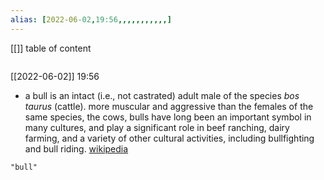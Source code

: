 ```yaml
---
alias: [2022-06-02,19:56,,,,,,,,,,,]
---
```

[[]]
table of content
```toc
```

[[2022-06-02]] 19:56
- a bull is an intact (i.e., not castrated) adult male of the species *bos taurus* (cattle). more muscular and aggressive than the females of the same species, the cows, bulls have long been an important symbol in many cultures, and play a significant role in beef ranching, dairy farming, and a variety of other cultural activities, including bullfighting and bull riding.
[wikipedia](https://en.wikipedia.org/wiki/bull)
```query
"bull"
```